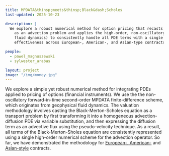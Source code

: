 ```yaml
---
title: MPDATA&thinsp;meets&thinsp;Black&dash;Scholes
last-updated: 2025-10-23

description: |
  We explore a robust numerical method for option pricing that recasts the Black-Merton-Scholes equation 
    as an advection problem and applies the high-order, non-oscillatory MPDATA scheme (originally from geophysical 
    fluid dynamics) to consistently handle all PDE terms with a single numerical operator, demonstrating 
    effectiveness across European-, American-, and Asian-type contracts.

people:
  - pawel_magnuszewski
  - sylwester_arabas

layout: project
image: "/img/money.jpg"
---
```


We explore a simple yet robust numerical method for integrating PDEs applied to pricing of options (financial instruments).
We use the the non-oscillatory forward-in-time second-order MPDATA finite-difference scheme, which originates from 
  geophysical fluid dynamics. 
The valuation methodology involves casting the Black-Merton-Scholes equation as a transport problem by first transforming 
  it into a homogeneous advection-diffusion PDE via variable substitution, and then expressing the diffusion term as an advective 
  flux using the pseudo-velocity technique. 
As a result, all terms of the Black-Merton-Sholes equation are consistently represented using a single high-order numerical scheme for the advection operator.
So far, we have demonstrated the methodology for [European-, American-](https://doi.org/10.1016/j.cam.2019.05.023) 
  and [Asian-style](https://arxiv.org/abs/2505.24435) contracts.

